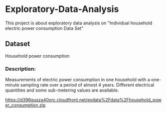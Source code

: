 # Exploratory-Data-Analysis
This project is about exploratory data analysis on "Individual household electric power consumption Data Set"

## Dataset 
Household power consumption
### Description: 
Measurements of electric power consumption in one household with a one-minute sampling rate over a period of almost 4 years. Different electrical quantities and some sub-metering values are available.

https://d396qusza40orc.cloudfront.net/exdata%2Fdata%2Fhousehold_power_consumption.zip
